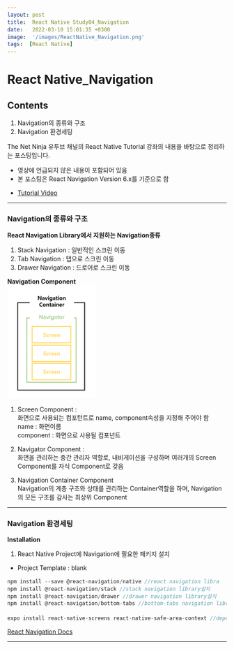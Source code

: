 ```yaml
---
layout: post
title:  React Native Study04_Navigation
date:   2022-03-10 15:01:35 +0300
image:  '/images/ReactNative_Navigation.png'
tags:  [React Native]
---
```


# React Native_Navigation<br/>

## Contents<br/>
1. Navigation의 종류와 구조<br/>
2. Navigation 환경세팅<br/>

The Net Ninja 유투브 채널의 React Native Tutorial 강좌의 내용을 바탕으로 정리하는 포스팅입니다. 
- 영상에 언급되지 않은 내용이 포함되어 있음
- 본 포스팅은 React Navigation Version 6.x를 기준으로 함

* [Tutorial Video](https://www.youtube.com/watch?v=cS4PgI3zBzY)

___

### Navigation의 종류와 구조 <br/>
**React Navigation Library에서 지원하는 Navigation종류**<br/>
  1) Stack Navigation : 일반적인 스크린 이동 <br/>
  2) Tab Navigation : 탭으로 스크린 이동<br/>
  3) Drawer Navigation : 드로어로 스크린 이동<br/>

**Navigation Component**<br/>
<img src="/images/Posting/ReactNative/Navigation/01.png" alt="Project" width="40%" height="40%">

  1) Screen Component : <br/>
  화면으로 사용되는 컴포턴트로 name, component속성을 지정해 주어야 함<br/>
    name : 화면이름<br/>
    component : 화면으로 사용될 컴포넌트<br/>

  2) Navigator Component : <br/>
  화면을 관리하는 중간 관리자 역할로, 내비게이션을 구성하며 여러개의 Screen Component를 자식 Component로 갖음<br/>
  
  3) Navigation Container Component<br/>
  Navigation의 계층 구조와 상태를 관리하는 Container역할을 하며, Navigation의 모든 구조를 감사는 최상위 Component<br/>

___

### Navigation 환경세팅<br/>

**Installation**<br/>
1) React Native Project에 Navigation에 필요한 패키지 설치<br/>
* Project Template : blank

```javascript
npm install --save @react-navigation/native //react navigation libra
npm install @react-navigation/stack //stack navigation library설치
npm install @react-navigation/drawer //drawer navigation library설치
npm install @react-navigation/bottom-tabs //bottom-tabs navigation library설치

expo install react-native-screens react-native-safe-area-context //dependencies 추가설치(호환되는 라이브러리들의 버전이 설치됨)

```
[React Navigation Docs](https://reactnavigation.org/docs/getting-started)

___




